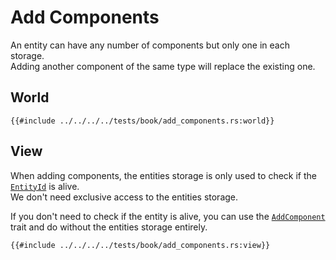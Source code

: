# Add Components

An entity can have any number of components but only one in each storage.  
Adding another component of the same type will replace the existing one.

## World

```rust, noplaypen
{{#include ../../../../tests/book/add_components.rs:world}}
```

## View

When adding components, the entities storage is only used to check if the [`EntityId`](https://docs.rs/shipyard/latest/shipyard/struct.EntityId.html) is alive.  
We don't need exclusive access to the entities storage.

If you don't need to check if the entity is alive, you can use the [`AddComponent`](https://docs.rs/shipyard/latest/shipyard/trait.AddComponent.html) trait and do without the entities storage entirely.

```rust, noplaypen
{{#include ../../../../tests/book/add_components.rs:view}}
```
